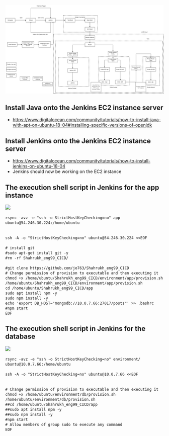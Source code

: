 ![](diagrams/Jenkins_Diagram.png)

## Install Java onto the Jenkins EC2 instance server
- https://www.digitalocean.com/community/tutorials/how-to-install-java-with-apt-on-ubuntu-18-04#installing-specific-versions-of-openjdk
## Install Jenkins onto the Jenkins EC2 instance server
- https://www.digitalocean.com/community/tutorials/how-to-install-jenkins-on-ubuntu-18-04
- Jenkins should now be working on the EC2 instance
## The execution shell script in Jenkins for the app instance
![](Videos/jenkins_app.gif)
```
rsync -avz -e "ssh -o StrictHostKeyChecking=no" app ubuntu@54.246.30.224:/home/ubuntu


ssh -A -o "StrictHostKeyChecking=no" ubuntu@54.246.30.224 <<EOF

# install git
#sudo apt-get install git -y
#rm -rf Shahrukh_eng99_CICD/

#git clone https://github.com/jo763/Shahrukh_eng99_CICD
# Change permission of provision to executable and then executing it
chmod +x /home/ubuntu/Shahrukh_eng99_CICD/environment/app/provision.sh
/home/ubuntu/Shahrukh_eng99_CICD/environment/app/provision.sh
cd /home/ubuntu/Shahrukh_eng99_CICD/app
sudo apt install npm -y
sudo npm install -y
echo 'export DB_HOST="mongodb://10.0.7.66:27017/posts"' >> .bashrc
#npm start
EOF
```


## The execution shell script in Jenkins for the database
![](Videos/jenkins_db.gif)
```
rsync -avz -e "ssh -o StrictHostKeyChecking=no" environment/ ubuntu@10.0.7.66:/home/ubuntu

ssh -A -o "StrictHostKeyChecking=no" ubuntu@10.0.7.66 <<EOF


# Change permission of provision to executable and then executing it
chmod +x /home/ubuntu/environment/db/provision.sh
/home/ubuntu/environment/db/provision.sh
##cd /home/ubuntu/Shahrukh_eng99_CICD/app
##sudo apt install npm -y
##sudo npm install -y
#npm start
# Allow members of group sudo to execute any command
EOF
```
